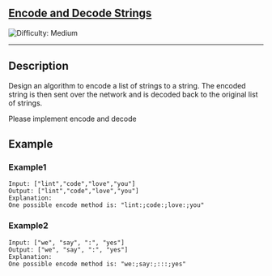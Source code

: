 <h2><a href="https://www.lintcode.com/problem/659/">Encode and Decode Strings</a></h2> <img src='https://img.shields.io/badge/Difficulty-Medium-orange' alt='Difficulty: Medium' /><hr>

## Description
Design an algorithm to encode a list of strings to a string. The encoded string is then sent over the network and is decoded back to the original list of strings.

Please implement encode and decode

## Example

### Example1

```
Input: ["lint","code","love","you"]
Output: ["lint","code","love","you"]
Explanation:
One possible encode method is: "lint:;code:;love:;you"
```

### Example2

```
Input: ["we", "say", ":", "yes"]
Output: ["we", "say", ":", "yes"]
Explanation:
One possible encode method is: "we:;say:;:::;yes"
```
